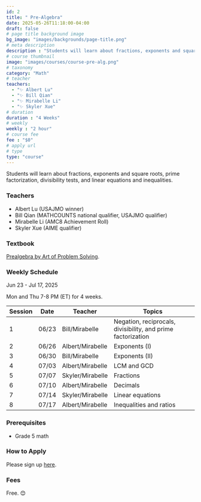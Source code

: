 ```yaml
---
id: 2
title: " Pre-Algebra"
date: 2025-05-26T11:18:00-04:00
draft: false
# page title background image
bg_image: "images/backgrounds/page-title.png"
# meta description
description : "Students will learn about fractions, exponents and square roots, prime factorization, divisibility tests, and linear equations and inequalities."
# course thumbnail
image: "images/courses/course-pre-alg.png"
# taxonomy
category: "Math"
# teacher
teachers:
  - "✨ Albert Lu"
  - "✨ Bill Qian"
  - "✨ Mirabelle Li"
  - "✨ Skyler Xue"
# duration
duration : "4 Weeks"
# weekly
weekly : "2 hour"
# course fee
fee : "$0"
# apply url
# type
type: "course"
---
```


Students will learn about fractions, exponents and square roots, prime factorization, divisibility tests, and linear equations and inequalities.

### Teachers

* Albert Lu (USAJMO winner)
* Bill Qian (MATHCOUNTS national qualifier, USAJMO qualifier) 
* Mirabelle Li (AMC8 Achievement Roll)
* Skyler Xue (AIME qualifier)

### Textbook 
[Prealgebra by Art of Problem Solving](https://artofproblemsolving.com/store/item/prealgebra).

### Weekly Schedule

Jun 23 - Jul 17, 2025

Mon and Thu 7-8 PM (ET) for 4 weeks.

|Session |Date    | Teacher          | Topics
|--------|--------|------------------|--------------
|1       |06/23   | Bill/Mirabelle   | Negation, reciprocals, divisibility, and prime factorization
|2       |06/26   | Albert/Mirabelle | Exponents (I)
|3       |06/30   | Bill/Mirabelle   | Exponents (II)
|4       |07/03   | Albert/Mirabelle | LCM and GCD
|5       |07/07   | Skyler/Mirabelle | Fractions
|6       |07/10   | Albert/Mirabelle | Decimals
|7       |07/14   | Skyler/Mirabelle | Linear equations
|8       |07/17   | Albert/Mirabelle | Inequalities and ratios

### Prerequisites

* Grade 5 math

### How to Apply

Please sign up [here](https://forms.gle/sqG1GRbDJv3GEyxN7).

### Fees

Free. 😊

